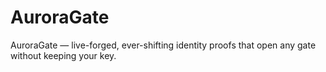 # AuroraGate
AuroraGate — live-forged, ever-shifting identity proofs that open any gate without keeping your key.
